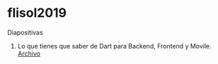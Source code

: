 # flisol2019

Diapositivas

1. Lo que tienes que saber de Dart para Backend, Frontend y Movile.
[Archivo](lo-que-tienes-que-saber-de-dart-para-Backend-frontend-Mobile.pdf)
